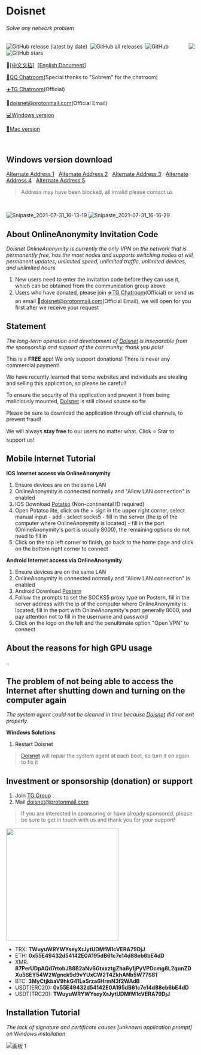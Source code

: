 # Doisnet 
###### Solve any network problem

<img align="right" src="https://user-images.githubusercontent.com/73285310/117543679-68f9b680-b050-11eb-9286-7d806d6f5f08.png">
<p>
  <img alt="GitHub release (latest by date)" src="https://img.shields.io/github/downloads/dodois/Doisnet/latest/total?style=flat-square">&nbsp;
  <img alt="GitHub all releases" src="https://img.shields.io/github/downloads/dodois/Doisnet/total?style=flat-square">&nbsp;
  <img alt="GitHub" src="https://img.shields.io/github/license/dodois/Doisnet?style=flat-square">&nbsp;
  <img alt="GitHub stars" src="https://img.shields.io/github/stars/dodois/Doisnet?style=flat-square">
</p>

:page_facing_up:[[中文文档]](https://github.com/dodois/Doisnet)&nbsp;&nbsp;[[English Document]](https://github.com/dodois/Doisnet/blob/main/EN-README.md)

[:penguin:QQ Chatroom](https://jq.qq.com/?_wv=1027&k=ytGmINy8)(Special thanks to "Sobrem" for the chatroom)

[:airplane:TG Chatroom](https://t.me/dosvpn)(Official)

📧<doisnet@protonmail.com>(Official Email)

[:computer:Windows version](https://zws.im/󠁣󠁡󠁮‌󠁦󠁺󠁯)

[:apple:Mac version](https://github.com/dodois/Doisnet/issues/3)

<br/>

## Windows version download
[Alternate Address 1](https://zws.im/󠁣󠁡󠁮‌)&nbsp;&nbsp; 
[Alternate Address 2](https://hub.fastgit.org/dodois/Doisnet/releases/download/v0.1.9/doisnet-0.1.9.Setup.exe)&nbsp;&nbsp;
[Alternate Address 3](https://github.com/dodois/Doisnet/releases/download/v0.1.9/doisnet-0.1.9.Setup.exe)&nbsp;&nbsp; 
[Alternate Address 4](https://doisnet.com/api/v1/app/download/win64)&nbsp;&nbsp;
[Alternate Address 5](https://bit.ly/2XDmPRR)
> Address may have been blocked, all invalid please contact us

<br/>

![Snipaste_2021-07-31_16-13-19](https://user-images.githubusercontent.com/73285310/127733596-820aeef9-dd16-4a6d-9712-f6bdc45b0507.png)
![Snipaste_2021-07-31_16-16-29](https://user-images.githubusercontent.com/73285310/127733682-54177fe6-ba80-4d10-a465-68ff4419bb3c.png)

## About OnlineAnonymity Invitation Code

*Doisnet OnlineAnonymity is currently the only VPN on the network that is permanently free, has the most nodes and supports switching nodes at will, permanent updates, unlimited speed, unlimited traffic, unlimited devices, and unlimited hours*

1. New users need to enter the invitation code before they can use it, which can be obtained from the communication group above
2. Users who have donated, please join [:airplane:TG Chatroom](https://t.me/dosvpn)(Official) or send us an email 📧<doisnet@protonmail.com>(Official Email), we will open for you first after we receive your request

## Statement

*The long-term operation and development of [Doisnet](https://github.com/dodois/Doisnet) is inseparable from the sponsorship and support of the community, thank you pals!*

This is a **FREE** app! We only support donations! There is never any commercial payment!

We have recently learned that some websites and individuals are stealing and selling this application, so please be careful!

To ensure the security of the application and prevent it from being maliciously mounted, [Doisnet](https://github.com/dodois/Doisnet) is still closed source so far.

Please be sure to download the application through official channels, to prevent fraud!

We will always **stay free** to our users no matter what. Click ⭐ Star to support us!

## Mobile Internet Tutorial
**IOS Internet access via OnlineAnonymity**
1. Ensure devices are on the same LAN
2. OnlineAnonymity is connected normally and "Allow LAN connection" is enabled
3. IOS Download [Potatso](https://potatso.com/) (Non-continental ID required) 
4. Open Potatso lite, click on the + sign in the upper right corner, select manual input - add - select socks5 - fill in the server (the ip of the computer where OnlineAnonymity is located) - fill in the port (OnlineAnonymity's port is usually 8000), the remaining options do not need to fill in
5. Click on the top left corner to finish, go back to the home page and click on the bottom right corner to connect

**Android Internet access via OnlineAnonymity**
1. Ensure devices are on the same LAN
2. OnlineAnonymity is connected normally and "Allow LAN connection" is enabled
3. Android Download [Postern](https://play.google.com/store/apps/details?id=com.tunnelworkshop.postern&hl=en_US&gl=US)
4. Follow the prompts to set the SOCKS5 proxy type on Postern, fill in the server address with the ip of the computer where OnlineAnonymity is located, fill in the port with OnlineAnonymity's port generally 8000, and pay attention not to fill in the username and password
5. Click on the logo on the left and the penultimate option "Open VPN" to connect

## About the reasons for high GPU usage
..

## The problem of not being able to access the Internet after shutting down and turning on the computer again
*The system agent could not be cleaned in time because [Doisnet](https://github.com/dodois/Doisnet) did not exit properly.*

**Windows Solutions**
1. Restart Doisnet
> [Doisnet](https://github.com/dodois/Doisnet) will repair the system agent at each boot, so turn it on again to fix it

## Investment or sponsorship (donation) or support
1. Join [TG Group](https://t.me/dosvpn)
2. Mail <doisnet@protonmail.com>
> If you are interested in sponsoring or have already sponsored, please be sure to get in touch with us and thank you for your support!
<img src="https://user-images.githubusercontent.com/73285310/128438492-119e67c4-9ddf-46cb-93fe-1542d9117bdc.jpeg" width = "300"/>

- TRX: **TWuyuWRYWYseyXrJytUDMfM1cVERA79DjJ**
- ETH: **0x55E49432d54142E0A195dB61c7e14d88eb6bE4dD**
- XMR: **87PerUDpAQd7rtobJB8B2aNv6GtxxztgZha6y1jPyVPDcmg8L2qunZDXu5SEY54W2Wgnck9d9vYUxCW2T4ZkhANb5W77S81**
- BTC: **3MyCtjkbaV9hkG41LeSrza6HrmN3f2WAdB**
- USDT(ERC20): **0x55E49432d54142E0A195dB61c7e14d88eb6bE4dD**
- USDT(TRC20): **TWuyuWRYWYseyXrJytUDMfM1cVERA79DjJ**

## Installation Tutorial
*The lack of signature and certificate causes [unknown application prompt] on Windows installation*

![画板 1](https://user-images.githubusercontent.com/73285310/124885343-c0db7c00-e005-11eb-813e-0b948b95161d.png)
